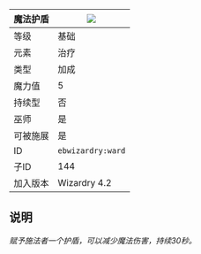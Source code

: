 | 魔法护盾 |![](https://github.com/Electroblob77/Wizardry/blob/1.12.2/src/main/resources/assets/ebwizardry/textures/spells/ward.png)|
|---|---|
| 等级 | 基础 |
| 元素 | 治疗 |
| 类型 | 加成 |
| 魔力值 | 5 |
| 持续型 | 否 |
| 巫师 | 是 |
| 可被施展 | 是 |
| ID | `ebwizardry:ward` |
| 子ID | 144 |
| 加入版本 | Wizardry 4.2 |
## 说明
_赋予施法者一个护盾，可以减少魔法伤害，持续30秒。_
